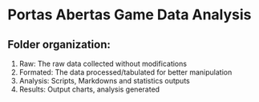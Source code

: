 # Portas Abertas Game Data Analysis

## Folder organization:

1. Raw: The raw data collected without modifications
2. Formated: The data processed/tabulated for better manipulation
3. Analysis: Scripts, Markdowns and statistics outputs
4. Results: Output charts, analysis generated 
